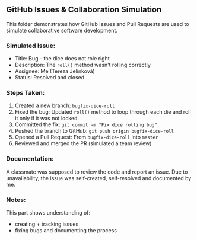 ## GitHub Issues & Collaboration Simulation

This folder demonstrates how GitHub Issues and Pull Requests are used to simulate collaborative software development.

### Simulated Issue:
- Title: Bug - the dice does not role right
- Description: The `roll()` method wasn't rolling correctly
- Assignee: Me (Tereza Jelínková)
- Status: Resolved and closed

### Steps Taken:

1. Created a new branch: `bugfix-dice-roll`
2. Fixed the bug: Updated `roll()` method to loop through each die and roll it only if it was not locked.
3. Committed the fix: `git commit -m "Fix dice rolling bug"`
4. Pushed the branch to GitHub: `git push origin bugfix-dice-roll`
5. Opened a Pull Request: From `bugfix-dice-roll` into `master`
6. Reviewed and merged the PR (simulated a team review)

### Documentation:

A classmate was supposed to review the code and report an issue. Due to unavailability, the issue was self-created, self-resolved and documented by me.

### Notes:

This part shows understanding of:
- creating + tracking issues
- fixing bugs and documenting the process
